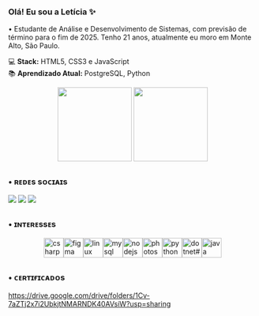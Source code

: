 
### Olá! Eu sou a Letícia ✨
 • Estudante de Análise e Desenvolvimento de Sistemas, com previsão de término para o fim de 2025.
Tenho 21 anos, atualmente eu moro em Monte Alto, São Paulo. 

💻 **Stack:** HTML5, CSS3 e JavaScript  
📚 **Aprendizado Atual:** PostgreSQL, Python

   

 <div align="center">
    <img height="150em" align="center" src="https://github-readme-stats.vercel.app/api?username=leticiazooe&show_icons=true&theme=dracula&include_all_commits=true&count_private=true"/> 
    <img height="150em" align="center" src="https://github-readme-stats.vercel.app/api/top-langs/?username=leticiazooe&&layout=compact&hide=shell&theme=dracula"/>
</div>
 
##
### • ʀᴇᴅᴇs sᴏᴄɪᴀɪs

<a href="https://www.linkedin.com/in/leticiavdasilva/" target="_blank"><img src="https://img.shields.io/badge/LinkedIn-0077B5?style=for-the-badge&logo=linkedin&logoColor=white" target="_blank"></a> 
<a href="https://www.instagram.com/leticiazooe/" target="_blank"><img src="https://img.shields.io/badge/Instagram-E4405F?style=for-the-badge&logo=instagram&logoColor=white" target="_blank"></a> 
<a href="https://www.facebook.com/profile.php?id=100077759297065" target="_blank"><img src="https://img.shields.io/badge/Facebook-1877F2?style=for-the-badge&logo=facebook&logoColor=white" target="_blank"></a> 
##

### • ɪɴᴛᴇʀᴇssᴇs
 <div style="display: flex; justify-content: center; align-items: center;">
    <img align="center" alt="csharp" height="40" width="40" src="https://cdn.jsdelivr.net/gh/devicons/devicon/icons/csharp/csharp-original.svg" />
    <img align="center" alt="figma" height="40" width="40" src="https://cdn.jsdelivr.net/gh/devicons/devicon/icons/figma/figma-original.svg" />
    <img align="center" alt="linux" height="40" width="40" src="https://cdn.jsdelivr.net/gh/devicons/devicon/icons/linux/linux-original.svg" />
    <img align="center" alt="mysql" height="40" width="40" src="https://cdn.jsdelivr.net/gh/devicons/devicon/icons/mysql/mysql-original.svg" />
    <img align="center" alt="nodejs#" height="40" width="40" src="https://cdn.jsdelivr.net/gh/devicons/devicon/icons/nodejs/nodejs-original.svg" />
    <img align="center" alt="photoshop" height="40" width="40" src="https://cdn.jsdelivr.net/gh/devicons/devicon/icons/photoshop/photoshop-plain.svg" />
    <img align="center" alt="python" height="40" width="40" src="https://cdn.jsdelivr.net/gh/devicons/devicon/icons/python/python-original-wordmark.svg" />
    <img align="center" alt="dotnet#" height="40" width="40" src="https://cdn.jsdelivr.net/gh/devicons/devicon/icons/dotnetcore/dotnetcore-original.svg" />
    <img align="center" alt="java" height="40" width="40" src="https://cdn.jsdelivr.net/gh/devicons/devicon/icons/java/java-original-wordmark.svg" />
         
  
</div>


##
### • ᴄᴇʀᴛɪғɪᴄᴀᴅᴏs
https://drive.google.com/drive/folders/1Cv-7aZTj2x7i2UbkjtNMARNDK40AVsiW?usp=sharing

          



          
  

 
</div>


 
          
